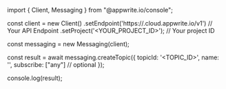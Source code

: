 import { Client, Messaging } from "@appwrite.io/console";

const client = new Client()
    .setEndpoint('https://<REGION>.cloud.appwrite.io/v1') // Your API Endpoint
    .setProject('<YOUR_PROJECT_ID>'); // Your project ID

const messaging = new Messaging(client);

const result = await messaging.createTopic({
    topicId: '<TOPIC_ID>',
    name: '<NAME>',
    subscribe: ["any"] // optional
});

console.log(result);
